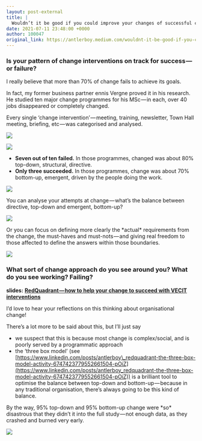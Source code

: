 ```yaml
---
layout: post-external
title: |
  Wouldn’t it be good if you could improve your changes of successful change?
date: 2021-07-11 23:48:00 +0000
author: 100047
original_link: https://antlerboy.medium.com/wouldnt-it-be-good-if-you-could-improve-your-changes-of-successful-change-cdf68fe69bda?source=rss-97852f5a56ae------2
---
```


### Is your pattern of change interventions on track for success — or failure?

I really believe that more than 70% of change fails to achieve its goals.

In fact, my former business partner ennis Vergne proved it in his research. He studied ten major change programmes for his MSc — in each, over 40 jobs disappeared or completely changed.

Every single ‘change intervention’ — meeting, training, newsletter, Town Hall meeting, briefing, etc — was categorised and analysed.

![](https://cdn-images-1.medium.com/max/1023/0*EUnihLC64TOMwtfc)

![](https://cdn-images-1.medium.com/max/995/0*u-GHB6ssseKN9nY_)

- **Seven out of ten failed.** In those programmes, changed was about 80% top-down, structural, directive.
- **Only three succeeded.** In those programmes, change was about 70% bottom-up, emergent, driven by the people doing the work.

![](https://cdn-images-1.medium.com/max/978/0*isTa8_Wqk-pGXBnw)

You can analyse your attempts at change — what’s the balance between directive, top-down and emergent, bottom-up?

![](https://cdn-images-1.medium.com/max/982/0*yvZr51unSm49x3ZJ)

Or you can focus on defining more clearly the \*actual\* requirements from the change, the must-haves and must-nots — and giving real freedom to those affected to define the answers within those boundaries.

![](https://cdn-images-1.medium.com/max/1024/0*fflsPPXG9uqpWeBC)

### What sort of change approach do you see around you? What do you see working? Failing?

**slides:** [**RedQuadrant — how to help your change to succeed with VECIT interventions**](https://chosenpath.files.wordpress.com/2021/07/redquadrant-how-to-help-your-change-succeed-with-vecit.pdf)

I’d love to hear your reflections on this thinking about organisational change!

There’s a lot more to be said about this, but I’ll just say

- we suspect that this is because most change is complex/social, and is poorly served by a programmatic approach
- the ‘three box model’ (see [https://www.linkedin.com/posts/antlerboy\_redquadrant-the-three-box-model-activity-6747423779552661504-pOiZ](https://www.linkedin.com/posts/antlerboy_redquadrant-the-three-box-model-activity-6747423779552661504-pOiZ)) is a brilliant tool to optimise the balance between top-down and bottom-up — because in any traditional organisation, there’s always going to be this kind of balance.

By the way, 95% top-down and 95% bottom-up change were \*so\* disastrous that they didn’t it into the full study — not enough data, as they crashed and burned very early.

 ![](https://medium.com/_/stat?event=post.clientViewed&referrerSource=full_rss&postId=cdf68fe69bda)
